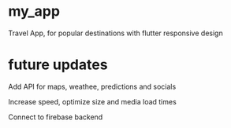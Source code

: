 # my_app

Travel App, for popular destinations with flutter responsive design

# future updates
Add API for maps, weathee, predictions and socials

Increase speed, optimize size and media load times

Connect to firebase backend





